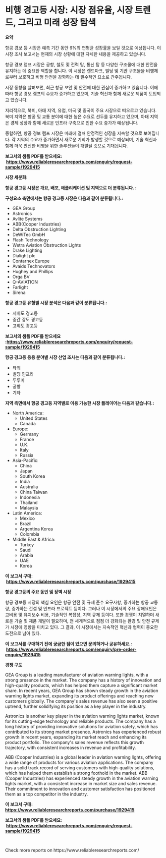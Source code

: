<p><h1>비행 경고등 시장: 시장 점유율, 시장 트렌드, 그리고 미래 성장 탐색</h1></p><p><strong>요약</strong></p>
<p><p>항공 경보 등 시장은 예측 기간 동안 6%의 연평균 성장률을 보일 것으로 예상됩니다. 이 시장 조사 보고서는 현재의 시장 상황에 대한 자세한 내용을 제공하고 있습니다. </p><p>항공 경보 램프 시장은 공항, 철도 및 전력 탑, 통신 탑 등 다양한 구조물에 대한 안전을 유지하는 데 중요한 역할을 합니다. 이 시장은 랜드마크, 빌딩 및 기반 구조물을 비행체로부터 보호하고 비행 안전을 강화하는 데 필수적인 요소로 간주됩니다.</p><p>시장 동향을 살펴보면, 최근 항공 보안 및 안전에 대한 관심이 증가하고 있습니다. 이에 따라 항공 경보 램프의 수요가 증가하고 있으며, 기술 혁신과 함께 새로운 제품이 도입되고 있습니다.</p><p>지리적으로, 북미, 아태 지역, 유럽, 미국 및 중국이 주요 시장으로 떠오르고 있습니다. 북미 지역은 항공 및 교통 분야에 대한 높은 수요로 선두를 유지하고 있으며, 아태 지역은 경제 성장과 함께 새로운 인프라 구축으로 인한 수요 증가가 예상됩니다.</p><p>종합하면, 항공 경보 램프 시장은 미래에 걸쳐 안정적인 성장을 지속할 것으로 보여집니다. 각 지역의 수요가 증가하면서 새로운 기회가 발생할 것으로 예상되며, 기술 혁신과 함께 더욱 안전한 비행을 위한 솔루션들이 개발될 것으로 기대됩니다.</p></p>
<p><strong>보고서의 샘플 PDF를 받으세요: &nbsp;<a href="https://www.reliableresearchreports.com/enquiry/request-sample/1929415">https://www.reliableresearchreports.com/enquiry/request-sample/1929415</a></strong></p>
<p><strong>시장 세분화:</strong></p>
<p><strong> 항공 경고등 시장은 개요, 배포, 애플리케이션 및 지역으로 더 분류됩니다. :</strong></p>
<p><strong>구성요소 측면에서는 항공 경고등 시장은 다음과 같이 분류됩니다.:</strong></p>
<p><ul><li>GEA Group</li><li>Astronics</li><li>Avlite Systems</li><li>ABB(Cooper Industries)</li><li>Delta Obstruction Lighting</li><li>DeWiTec GmbH</li><li>Flash Technology</li><li>Wetra Aviation Obstruction Lights</li><li>Drake Lighting</li><li>Dialight plc</li><li>Contarnex Europe</li><li>Avaids Technovators</li><li>Hughey and Phillips</li><li>Orga BV</li><li>Q-AVIATION</li><li>Farlight</li><li>Sirena</li></ul></p>
<p><strong> 항공 경고등 유형별 시장 분석은 다음과 같이 분류됩니다.:</strong></p>
<p><ul><li>저휘도 경고등</li><li>중간 강도 경고등</li><li>고휘도 경고등</li></ul></p>
<p><strong>보고서의 샘플 PDF를 받으세요 :<a href="https://www.reliableresearchreports.com/enquiry/request-sample/1929415">https://www.reliableresearchreports.com/enquiry/request-sample/1929415</a></strong></p>
<p><strong> 항공 경고등 응용 분야별 시장 산업 조사는 다음과 같이 분류됩니다.:</strong></p>
<p><ul><li>타워</li><li>빌딩 인프라</li><li>두루미</li><li>공항</li><li>기타</li></ul></p>
<p><strong>지역 측면에서 항공 경고등 지역별로 이용 가능한 시장 플레이어는 다음과 같습니다.:</strong></p>
<p><ul>
    <li>
        North America:
        <ul>
            <li>United States</li>
            <li>Canada</li>
        </ul>
    </li>
    <li>
        Europe:
        <ul>
            <li>Germany</li>
            <li>France</li>
            <li>U.K.</li>
            <li>Italy</li>
            <li>Russia</li>
        </ul>
    </li>
    <li>
        Asia-Pacific:
        <ul>
            <li>China</li>
            <li>Japan</li>
            <li>South Korea</li>
            <li>India</li>
            <li>Australia</li>
            <li>China Taiwan</li>
            <li>Indonesia</li>
            <li>Thailand</li>
            <li>Malaysia</li>
        </ul>
    </li>
    <li>
        Latin America:
        <ul>
            <li>Mexico</li>
            <li>Brazil</li>
            <li>Argentina Korea</li>
            <li>Colombia</li>
        </ul>
    </li>
    <li>
        Middle East & Africa:
        <ul>
            <li>Turkey</li>
            <li>Saudi</li>
            <li>Arabia</li>
            <li>UAE</li>
            <li>Korea</li>
        </ul>
    </li>
    </ul></p>
<p><strong>이 보고서 구매: &nbsp;<a href="https://www.reliableresearchreports.com/purchase/1929415">https://www.reliableresearchreports.com/purchase/1929415</a></strong></p>
<p><strong>항공 경고등의 주요 동인 및 장벽 시장</strong></p>
<p><p>항공 경보등 시장의 핵심 요인은 항공 안전 및 규제 준수 요구사항, 증가하는 항공 교통량, 증가하는 건설 및 인프라 프로젝트 등이다. 그러나 이 시장에서의 주요 장애요인은 고비용 및 유지보수 비용, 기술적인 복잡성, 지역 규제 등이다. 또한 경쟁이 치열하며 새로운 기술 및 제품 개발이 필요하며, 전 세계적으로 점점 더 강화되는 환경 및 안전 규제가 시장에 영향을 미치고 있다. 그 결과, 이 시장에서는 지속적인 혁신과 협력이 중요한 도전으로 남아 있다.</p></p>
<p><strong>이 보고서를 구매하기 전에 궁금한 점이 있으면 문의하거나 공유하세요.: &nbsp;<a href="https://www.reliableresearchreports.com/enquiry/pre-order-enquiry/1929415">https://www.reliableresearchreports.com/enquiry/pre-order-enquiry/1929415</a></strong></p>
<p><strong>경쟁 구도</strong></p>
<p><p>GEA Group is a leading manufacturer of aviation warning lights, with a strong presence in the market. The company has a history of innovation and high-quality products, which has helped them capture a significant market share. In recent years, GEA Group has shown steady growth in the aviation warning lights market, expanding its product offerings and reaching new customers globally. The company's sales revenue has also seen a positive uptrend, further solidifying its position as a key player in the industry.</p><p>Astronics is another key player in the aviation warning lights market, known for its cutting-edge technology and reliable products. The company has a long history of providing innovative solutions for aviation safety, which has contributed to its strong market presence. Astronics has experienced robust growth in recent years, expanding its market reach and enhancing its product portfolio. The company's sales revenue reflects this growth trajectory, with consistent increases in revenue and profitability.</p><p>ABB (Cooper Industries) is a global leader in aviation warning lights, offering a wide range of products for various aviation applications. The company has a solid track record of serving customers with high-quality solutions, which has helped them establish a strong foothold in the market. ABB (Cooper Industries) has experienced steady growth in the aviation warning lights market, with a consistent increase in market size and sales revenue. Their commitment to innovation and customer satisfaction has positioned them as a top competitor in the industry.</p></p>
<p><strong>이 보고서 구매: &nbsp; <a href="https://www.reliableresearchreports.com/purchase/1929415">https://www.reliableresearchreports.com/purchase/1929415</a></strong></p>
<p><strong>보고서의 샘플 PDF를 받으세요: &nbsp;<a href="https://www.reliableresearchreports.com/enquiry/request-sample/1929415">https://www.reliableresearchreports.com/enquiry/request-sample/1929415</a></strong><strong></strong></p>
<p>&nbsp;</p>
<p>Check more reports on https://www.reliableresearchreports.com/</p>